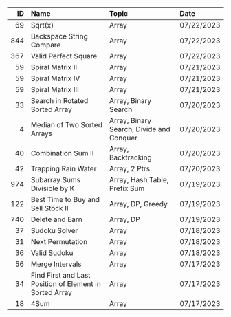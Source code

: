 |   ID | Name                                                    | Topic                                    | Date       |
|-----:|:--------------------------------------------------------|:-----------------------------------------|:-----------|
|   69 | Sqrt(x)                                                 | Array                                    | 07/22/2023 |
|  844 | Backspace String Compare                                | Array                                    | 07/22/2023 |
|  367 | Valid Perfect Square                                    | Array                                    | 07/22/2023 |
|   59 | Spiral Matrix II                                        | Array                                    | 07/21/2023 |
|   59 | Spiral Matrix IV                                        | Array                                    | 07/21/2023 |
|   59 | Spiral Matrix III                                       | Array                                    | 07/21/2023 |
|   33 | Search in Rotated Sorted Array                          | Array, Binary Search                     | 07/20/2023 |
|    4 | Median of Two Sorted Arrays                             | Array, Binary Search, Divide and Conquer | 07/20/2023 |
|   40 | Combination Sum II                                      | Array, Backtracking                      | 07/20/2023 |
|   42 | Trapping Rain Water                                     | Array, 2 Ptrs                            | 07/20/2023 |
|  974 | Subarray Sums Divisible by K                            | Array, Hash Table, Prefix Sum            | 07/19/2023 |
|  122 | Best Time to Buy and Sell Stock II                      | Array, DP, Greedy                        | 07/19/2023 |
|  740 | Delete and Earn                                         | Array, DP                                | 07/19/2023 |
|   37 | Sudoku Solver                                           | Array                                    | 07/18/2023 |
|   31 | Next Permutation                                        | Array                                    | 07/18/2023 |
|   36 | Valid Sudoku                                            | Array                                    | 07/18/2023 |
|   56 | Merge Intervals                                         | Array                                    | 07/17/2023 |
|   34 | Find First and Last Position of Element in Sorted Array | Array                                    | 07/17/2023 |
|   18 | 4Sum                                                    | Array                                    | 07/17/2023 |
